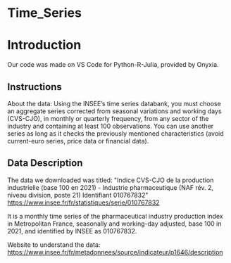# Time_Series


# Introduction

Our code was made on VS Code for Python-R-Julia, provided by Onyxia. 


## Instructions

About the data: Using the INSEE’s time series databank, you must choose an aggregate series
corrected from seasonal variations and working days (CVS-CJO), in monthly or quarterly frequency, from any
sector of the industry and containing at least 100 observations. You can use another series as long as it checks the previously mentioned characteristics (avoid current-euro series, price data or financial data).



## Data Description
The data we downloaded was titled: "Indice CVS-CJO de la production industrielle (base 100 en 2021) - Industrie pharmaceutique (NAF rév. 2, niveau division, poste 21)  Identifiant 010767832"
https://www.insee.fr/fr/statistiques/serie/010767832 

It is a monthly time series of the pharmaceutical industry production index in Metropolitan France, seasonally and working-day adjusted, base 100 in 2021, and identified by INSEE as 010767832.

Website to understand the data: 
https://www.insee.fr/fr/metadonnees/source/indicateur/p1646/description 
